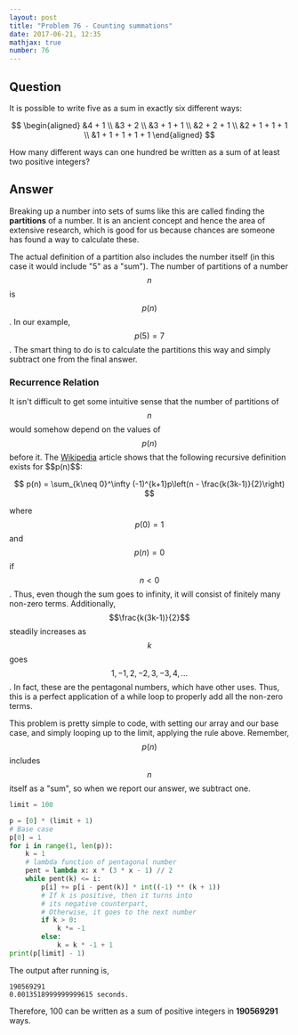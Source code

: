 ```yaml
---
layout: post
title: "Problem 76 - Counting summations"
date: 2017-06-21, 12:35
mathjax: true
number: 76
---
```


## Question

It is possible to write five as a sum in exactly six different ways:


$$
\begin{aligned}
&4 + 1
\\
&3 + 2
\\
&3 + 1 + 1
\\
&2 + 2 + 1
\\
&2 + 1 + 1 + 1
\\
&1 + 1 + 1 + 1 + 1
\end{aligned}
$$


How many different ways can one hundred be written as a sum of at least two positive integers?

## Answer

Breaking up a number into sets of sums like this are called finding the **partitions** of a number. It is an ancient concept and hence the area of extensive research, which is good for us because chances are someone has found a way to calculate these. 

The actual definition of a partition also includes the number itself (in this case it would include "5" as a "sum"). The number of partitions of a number $$n$$ is $$p(n)$$. In our example, $$p(5)=7$$. The smart thing to do is to calculate the partitions this way and simply subtract one from the final answer.

### Recurrence Relation

It isn't difficult to get some intuitive sense that the number of partitions of $$n$$ would somehow depend on the values of $$p(n)$$ before it. The [Wikipedia](https://en.wikipedia.org/wiki/Partition_function_(number_theory)#Recurrence_relations) article shows that the following recursive definition exists for $$p(n)$$:


$$
p(n) = \sum_{k\neq 0}^\infty (-1)^{k+1}p\left(n - \frac{k(3k-1)}{2}\right)
$$


where $$p(0)=1$$ and $$p(n) = 0$$ if $$n<0$$. Thus, even though the sum goes to infinity, it will consist of finitely many non-zero terms. Additionally, $$\frac{k(3k-1)}{2}$$ steadily increases as $$k$$ goes $$1, -1, 2, -2, 3, -3, 4, \dots$$. In fact, these are the pentagonal numbers, which have other uses. Thus, this is a perfect application of a while loop to properly add all the non-zero terms.

This problem is pretty simple to code, with setting our array and our base case, and simply looping up to the limit, applying the rule above. Remember, $$p(n)$$ includes $$n$$ itself as a "sum", so when we report our answer, we subtract one.

```python
limit = 100

p = [0] * (limit + 1)
# Base case
p[0] = 1
for i in range(1, len(p)):
    k = 1
    # lambda function of pentagonal number
    pent = lambda x: x * (3 * x - 1) // 2
    while pent(k) <= i:
        p[i] += p[i - pent(k)] * int((-1) ** (k + 1))
        # If k is positive, then it turns into
        # its negative counterpart,
        # Otherwise, it goes to the next number
        if k > 0:
            k *= -1
        else:
            k = k * -1 + 1
print(p[limit] - 1)
```

The output after running is,

```
190569291
0.0013518999999999615 seconds.
```

Therefore, 100 can be written as a sum of positive integers in **190569291** ways.